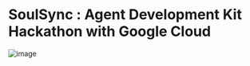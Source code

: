# SoulSync : Agent Development Kit Hackathon with Google Cloud

![image](https://github.com/user-attachments/assets/fd1cb5f8-4993-4260-8bbd-448f71bd059c)

